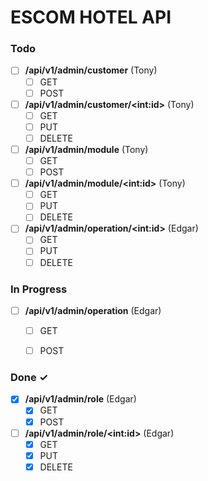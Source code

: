 # ESCOM HOTEL API

### Todo

- [ ] **/api/v1/admin/customer** (Tony)
    - [ ] GET
    - [ ] POST
- [ ] **/api/v1/admin/customer/\<int:id\>** (Tony)
    - [ ] GET
    - [ ] PUT
    - [ ] DELETE
- [ ] **/api/v1/admin/module** (Tony)
    - [ ] GET
    - [ ] POST
- [ ] **/api/v1/admin/module/\<int:id\>** (Tony)
    - [ ] GET
    - [ ] PUT
    - [ ] DELETE
- [ ] **/api/v1/admin/operation/\<int:id\>** (Edgar)
    - [ ] GET
    - [ ] PUT
    - [ ] DELETE

### In Progress
- [ ] **/api/v1/admin/operation** (Edgar)
    - [ ] GET
    - [ ] POST



### Done ✓
- [x] **/api/v1/admin/role** (Edgar)
    - [x] GET
    - [x] POST
- [ ] **/api/v1/admin/role/\<int:id\>** (Edgar)
    - [x] GET
    - [x] PUT
    - [x] DELETE